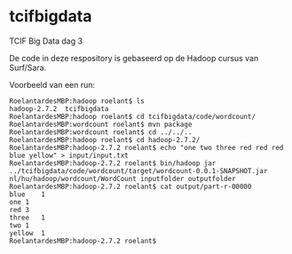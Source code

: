 # tcifbigdata
TCIF Big Data dag 3

De code in deze respository is gebaseerd op de Hadoop cursus van Surf/Sara.

Voorbeeld van een run:
```
RoelantardesMBP:hadoop roelant$ ls
hadoop-2.7.2  tcifbigdata
RoelantardesMBP:hadoop roelant$ cd tcifbigdata/code/wordcount/
RoelantardesMBP:wordcount roelant$ mvn package
RoelantardesMBP:wordcount roelant$ cd ../../..
RoelantardesMBP:hadoop roelant$ cd hadoop-2.7.2/
RoelantardesMBP:hadoop-2.7.2 roelant$ echo "one two three red red red blue yellow" > input/input.txt
RoelantardesMBP:hadoop-2.7.2 roelant$ bin/hadoop jar ../tcifbigdata/code/wordcount/target/wordcount-0.0.1-SNAPSHOT.jar nl/hu/hadoop/wordcount/WordCount inputfolder outputfolder
RoelantardesMBP:hadoop-2.7.2 roelant$ cat output/part-r-00000 
blue	1
one	1
red	3
three	1
two	1
yellow	1
RoelantardesMBP:hadoop-2.7.2 roelant$ 
```

